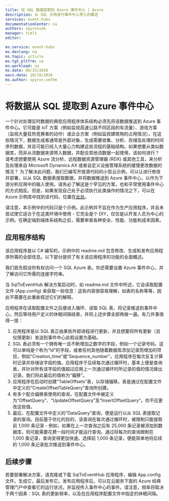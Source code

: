 ```yaml
---
title: 将 SQL 数据提取到 Azure 事件中心 | Azure
description: 从 SQL 示例进行事件中心导入的概述
services: event-hubs
documentationCenter: na
authors: spyrossak
manager: timlt
editor: 

ms.service: event-hubs
ms.devlang: na
ms.topic: article
ms.tgt_pltfrm: na
ms.workload: na
ms.date: 08/25/2016
wacn.date: 10/10/2016
ms.author: spyros;sethm
---
```


# 将数据从 SQL 提取到 Azure 事件中心

一个针对处理实时数据的典型应用程序体系结构必须先将该数据推送到 Azure 事件中心。它可能是 IoT 方案（例如监视高速公路不同区段的车流量）、游戏方案（监视大量狂热竞赛者的动作）或企业方案（例如监视建筑物的占用情况）。在这些情况下，数据生成者通常是外部对象，生成需要收集、分析、存储及处理的时间序列数据，并且可能已经入大量心力构建这些流程的基础结构。如果想要从类似数据库，而非从流数据来源带入数据，并配合其他流数据一起使用，该如何进行？ 请考虑想要使用 Azure 流分析、远程数据资源管理器 (RDX) 或其他工具，来分析及处理来自 Microsoft Dynamics AX 或者自定义设施管理系统的缓慢更改数据的情况？ 为了解决此问题，我们已编写开放源代码的小型云示例，可以让进行修改并部署，以从 SQL 数据表提取数据，并将数据推送到 Azure 事件中心，以作为下游分析应用中的输入使用。请务必了解这是个罕见的方案，也和平常使用事件中心的方式相反。但是，如果发现自己处于必须执行此类操作的情况之下，可以在 Azure 示例库中找到该代码，位置在[此处](https://github.com/Azure-Samples/event-hubs-dotnet-import-from-sql)。

请注意，本示例中的代码只是个示例。此示例并不旨在作为生产应用程序，并且未尝试使它适合于在这类环境中使用 - 它完全是个 DIY，仅仅是以开发人员为中心的示例。在确定端到端体系结构之前，需要审查各种安全、性能、功能和成本因素。

## 应用程序结构

该应用程序是以 C# 编写的，示例中的 readme.md 包含修改、生成和发布应用程序所需的全部信息。以下部分提供了有关该应用程序的功能的全面概述。

我们首先假设你有权访问一个 SQL Azure 表。你还需要设置 Azure 事件中心，并了解访问它所需的连接字符串。

当 SqlToEventHub 解决方案启动时，如 readme.md 文件中所述，它会读取配置文件 (App.config) 来获取一些信息：这些内容很容易理解，如表的名称等等，因此不需要在此重新叙述它们的解释。

应用程序在读取配置文件之后便进入循环、读取 SQL 表、将记录推送到事件中心，然后等待用户定义的休眠间隔结束，并将上述步骤全部再做一遍。有几件事值得一提：

1. 应用程序是以 SQL 表正由某些外部进程进行更新，并且想要将所有更新（且仅限更新）发送到事件中心此假设置为基础。
2. SQL 表必须有一个拥有唯一且不断增加之数字的字段，例如一个记录号码。这可以单纯是个称为“Id”的字段，或者任何其他随着数据库添加记录而增加的项目，例如“Creation\_time”或“Sequence\_number”。应用程序在每次反复计算时记录并存储该字段的值。应用程序于后续每次通过循环时，基本上便是查询表，并针对所有该字段的值超过应用上一次通过循环时所记录的值的情况做出记录。我们将此最后的值称为“偏移”。
3. 应用程序在启动时创建“TableOffsets”表，以存储偏移。表是通过在配置文件中定义的“CreateOffsetTableQuery”查询所创建。
4. 有多个配合偏移表使用的查询，在配置文件中被定义为“OffsetQuery”、“UpdateOffsetQuery”及“InsertOffsetQuery”。你不应更改这些值。
5. 最后，在配置文件中定义的“DataQuery”查询，便是运行以从 SQL 表提取记录的查询。目前基于优化的目的，该查询在每次通过循环时，被限制只能提取前 1,000 条记录 - 例如，如果在上一次查询之后有 25,000 条记录被添加到数据库，则可能需要花费一段时间才能运行查询。通过将每次的查询限制在 1,000 条记录，查询变得更加快速。选择前 1,000 条记录，便能简单地将后续的 1,000 条记录批次推送到事件中心。

## 后续步骤

若要部署解决方案，请克隆或下载 SqlToEventHub 应用程序，编辑 App.config 文件，生成它，最后发布它。发布应用程序后，可以在云服务下面的 Azure 经典管理门户中查看它的运行状况，并监视传入事件中心的事件。请注意，频率将取决于两个因素：SQL 表的更新频率，以及在应用程序配置文件中指定的休眠间隔。

<!---HONumber=Mooncake_0926_2016-->